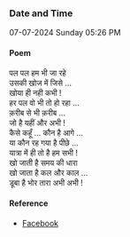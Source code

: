 ### Date and Time

07-07-2024 Sunday 05:26 PM

#### Poem

पल पल हम भी जा रहे <br />
उसकी खोज में जिसे … <br />
खोया ही नही कभी ! <br />
हर पल वो भी तो हो रहा … <br />
क़रीब से भी क़रीब … <br />
जो है यहीं और अभी ! <br />
कैसे कहूँ … कौन है आगे … <br />
या कौन रह गया है पीछे … <br />
यात्रा में ही तो है हम सभी ! <br />
खो जाती है समय की धारा <br />
खो जाता है कल और काल … <br />
डूबा है भोर तारा अभी अभी !

#### Reference

* [Facebook](https://www.facebook.com/share/v/3Sd3R3h8KvB9Q4Lb/?mibextid=xfxF2i)
